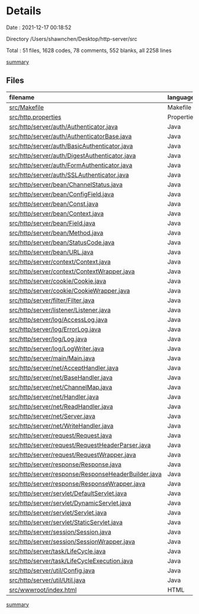 # Details

Date : 2021-12-17 00:18:52

Directory /Users/shawnchen/Desktop/http-server/src

Total : 51 files,  1628 codes, 78 comments, 552 blanks, all 2258 lines

[summary](results.md)

## Files
| filename | language | code | comment | blank | total |
| :--- | :--- | ---: | ---: | ---: | ---: |
| [src/Makefile](/src/Makefile) | Makefile | 16 | 1 | 7 | 24 |
| [src/http.properties](/src/http.properties) | Properties | 6 | 0 | 3 | 9 |
| [src/http/server/auth/Authenticator.java](/src/http/server/auth/Authenticator.java) | Java | 3 | 0 | 3 | 6 |
| [src/http/server/auth/AuthenticatorBase.java](/src/http/server/auth/AuthenticatorBase.java) | Java | 4 | 0 | 3 | 7 |
| [src/http/server/auth/BasicAuthenticator.java](/src/http/server/auth/BasicAuthenticator.java) | Java | 40 | 5 | 17 | 62 |
| [src/http/server/auth/DigestAuthenticator.java](/src/http/server/auth/DigestAuthenticator.java) | Java | 3 | 0 | 3 | 6 |
| [src/http/server/auth/FormAuthenticator.java](/src/http/server/auth/FormAuthenticator.java) | Java | 3 | 0 | 3 | 6 |
| [src/http/server/auth/SSLAuthenticator.java](/src/http/server/auth/SSLAuthenticator.java) | Java | 3 | 0 | 3 | 6 |
| [src/http/server/bean/ChannelStatus.java](/src/http/server/bean/ChannelStatus.java) | Java | 4 | 0 | 2 | 6 |
| [src/http/server/bean/ConfigField.java](/src/http/server/bean/ConfigField.java) | Java | 21 | 0 | 7 | 28 |
| [src/http/server/bean/Const.java](/src/http/server/bean/Const.java) | Java | 17 | 0 | 3 | 20 |
| [src/http/server/bean/Context.java](/src/http/server/bean/Context.java) | Java | 3 | 0 | 3 | 6 |
| [src/http/server/bean/Field.java](/src/http/server/bean/Field.java) | Java | 61 | 2 | 7 | 70 |
| [src/http/server/bean/Method.java](/src/http/server/bean/Method.java) | Java | 25 | 2 | 7 | 34 |
| [src/http/server/bean/StatusCode.java](/src/http/server/bean/StatusCode.java) | Java | 60 | 5 | 12 | 77 |
| [src/http/server/bean/URL.java](/src/http/server/bean/URL.java) | Java | 24 | 0 | 9 | 33 |
| [src/http/server/context/Context.java](/src/http/server/context/Context.java) | Java | 3 | 0 | 3 | 6 |
| [src/http/server/context/ContextWrapper.java](/src/http/server/context/ContextWrapper.java) | Java | 3 | 0 | 3 | 6 |
| [src/http/server/cookie/Cookie.java](/src/http/server/cookie/Cookie.java) | Java | 3 | 0 | 3 | 6 |
| [src/http/server/cookie/CookieWrapper.java](/src/http/server/cookie/CookieWrapper.java) | Java | 3 | 0 | 3 | 6 |
| [src/http/server/filter/Filter.java](/src/http/server/filter/Filter.java) | Java | 3 | 0 | 4 | 7 |
| [src/http/server/listener/Listener.java](/src/http/server/listener/Listener.java) | Java | 3 | 0 | 3 | 6 |
| [src/http/server/log/AccessLog.java](/src/http/server/log/AccessLog.java) | Java | 47 | 0 | 17 | 64 |
| [src/http/server/log/ErrorLog.java](/src/http/server/log/ErrorLog.java) | Java | 3 | 0 | 3 | 6 |
| [src/http/server/log/Log.java](/src/http/server/log/Log.java) | Java | 3 | 0 | 3 | 6 |
| [src/http/server/log/LogWriter.java](/src/http/server/log/LogWriter.java) | Java | 3 | 0 | 2 | 5 |
| [src/http/server/main/Main.java](/src/http/server/main/Main.java) | Java | 12 | 0 | 7 | 19 |
| [src/http/server/net/AcceptHandler.java](/src/http/server/net/AcceptHandler.java) | Java | 27 | 4 | 10 | 41 |
| [src/http/server/net/BaseHandler.java](/src/http/server/net/BaseHandler.java) | Java | 25 | 0 | 9 | 34 |
| [src/http/server/net/ChannelMap.java](/src/http/server/net/ChannelMap.java) | Java | 27 | 6 | 10 | 43 |
| [src/http/server/net/Handler.java](/src/http/server/net/Handler.java) | Java | 4 | 0 | 2 | 6 |
| [src/http/server/net/ReadHandler.java](/src/http/server/net/ReadHandler.java) | Java | 34 | 8 | 10 | 52 |
| [src/http/server/net/Server.java](/src/http/server/net/Server.java) | Java | 58 | 8 | 17 | 83 |
| [src/http/server/net/WriteHandler.java](/src/http/server/net/WriteHandler.java) | Java | 57 | 3 | 20 | 80 |
| [src/http/server/request/Request.java](/src/http/server/request/Request.java) | Java | 19 | 0 | 18 | 37 |
| [src/http/server/request/RequestHeaderParser.java](/src/http/server/request/RequestHeaderParser.java) | Java | 134 | 9 | 45 | 188 |
| [src/http/server/request/RequestWrapper.java](/src/http/server/request/RequestWrapper.java) | Java | 164 | 2 | 45 | 211 |
| [src/http/server/response/Response.java](/src/http/server/response/Response.java) | Java | 37 | 0 | 36 | 73 |
| [src/http/server/response/ResponseHeaderBuilder.java](/src/http/server/response/ResponseHeaderBuilder.java) | Java | 115 | 1 | 26 | 142 |
| [src/http/server/response/ResponseWrapper.java](/src/http/server/response/ResponseWrapper.java) | Java | 183 | 1 | 47 | 231 |
| [src/http/server/servlet/DefaultServlet.java](/src/http/server/servlet/DefaultServlet.java) | Java | 145 | 5 | 25 | 175 |
| [src/http/server/servlet/DynamicServlet.java](/src/http/server/servlet/DynamicServlet.java) | Java | 14 | 0 | 9 | 23 |
| [src/http/server/servlet/Servlet.java](/src/http/server/servlet/Servlet.java) | Java | 8 | 0 | 7 | 15 |
| [src/http/server/servlet/StaticServlet.java](/src/http/server/servlet/StaticServlet.java) | Java | 14 | 0 | 8 | 22 |
| [src/http/server/session/Session.java](/src/http/server/session/Session.java) | Java | 3 | 0 | 3 | 6 |
| [src/http/server/session/SessionWrapper.java](/src/http/server/session/SessionWrapper.java) | Java | 3 | 0 | 3 | 6 |
| [src/http/server/task/LifeCycle.java](/src/http/server/task/LifeCycle.java) | Java | 62 | 14 | 27 | 103 |
| [src/http/server/task/LifeCycleExecution.java](/src/http/server/task/LifeCycleExecution.java) | Java | 24 | 0 | 10 | 34 |
| [src/http/server/util/Config.java](/src/http/server/util/Config.java) | Java | 31 | 0 | 9 | 40 |
| [src/http/server/util/Util.java](/src/http/server/util/Util.java) | Java | 33 | 2 | 11 | 46 |
| [src/wwwroot/index.html](/src/wwwroot/index.html) | HTML | 28 | 0 | 2 | 30 |

[summary](results.md)